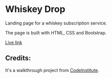 # Whiskey Drop

Landing page for a whiskey subscription service.

The page is built with HTML, CSS and Bootstrap.

[Live link](https://flashdrag.github.io/whiskey-drop/)


## Credits:
It's a walkthrough project from [CodeInstitute](https://codeinstitute.net/).


